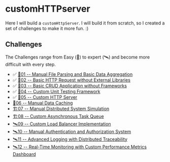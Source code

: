 # customHTTPserver

Here I will build a `customHttpServer`. I will build it from scratch, so I created a set of challenges to make it more fun. :)

## Challenges

The Challenges range from Easy (🍏) to expert (🛰️) and become more difficult with every step.

* ✅ [🍏01 -- Manual File Parsing and Basic Data Aggregation](./documentation/challenge-01-csvParsing.md)
* ✅ [🍏02 -- Basic HTTP Request without External Libraries](./documentation/challenge-02-getRequest.md)
* ✅ [🧩03 -- Basic CRUD Application without Frameworks](./documentation/challenge-03-basicCrud.md)
* ✅ [🧩04 -- Custom Unit Testing Framework](./documentation/challenge-04-UnitTest.md)
* ✅ [🧠05 -- Custom HTTP Server](./documentation/challenge-05-HttpServer.md)
* [🧠06 -- Manual Data Caching](./documentation/challenge-06-DataCaching.md)
* [🏗️07 -- Manual Distributed System Simulation](./documentation/challenge-07-DistributedSystem.md)
* [🏗️08 -- Custom Asynchronous Task Queue](./documentation/challenge-08-TaskQueue.md)
* [🛰️09 -- Custom Load Balancer Implementation](./documentation/challenge-09-LoadBalancer.md)
* [🛰️10 -- Manual Authentication and Authorization System](./documentation/challenge-10-Authentication.md)
* [🛰️11 -- Advanced Logging with Distributed Traceability](./documentation/challenge-11-Logging.md)
* [🛰️12 -- Real-Time Monitoring with Custom Performance Metrics Dashboard](./documentation/challenge-12-Monitoring.md)